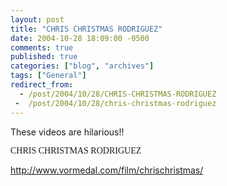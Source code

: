 ```yaml
---
layout: post
title: "CHRIS CHRISTMAS RODRIGUEZ"
date: 2004-10-28 18:09:00 -0500
comments: true
published: true
categories: ["blog", "archives"]
tags: ["General"]
redirect_from: 
  - /post/2004/10/28/CHRIS-CHRISTMAS-RODRIGUEZ
 -  /post/2004/10/28/chris-christmas-rodriguez
---
```

<!-- more -->
<P>These videos are hilarious!!</P>
<P><FONT face="Comic Sans MS">CHRIS CHRISTMAS RODRIGUEZ</FONT></P>
<P><A href="http://www.vormedal.com/film/chrischristmas/">http://www.vormedal.com/film/chrischristmas/</A></P>
